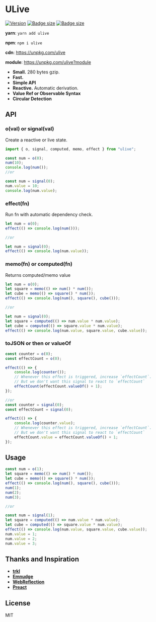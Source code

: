 # ULive

[![Version](https://img.shields.io/npm/v/ulive.svg?color=success&style=flat-square)](https://www.npmjs.com/package/ulive) [![Badge size](https://img.badgesize.io/https://unpkg.com/ulive?compression=brotli&label=brotli&style=flat-square)](https://unpkg.com/ulive) [![Badge size](https://img.badgesize.io/https://unpkg.com/ulive?compression=gzip&label=gzip&style=flat-square)](https://unpkg.com/ulive)

**yarn**: `yarn add ulive`

**npm**: `npm i ulive`

**cdn**: https://unpkg.com/ulive

**module**: https://unpkg.com/ulive?module

-   **Small.** 280 bytes gzip.
-   **Fast.**
-   **Simple API**
-   **Reactive.** Automatic derivation.
-   **Value Ref or Observable Syntax**
-   **Circular Detection**

## API

### o(val) or signal(val)

Create a reactive or live state.

```js
import { o, signal, computed, memo, effect } from "ulive";

const num = o(0);
num(10);
console.log(num());
//or

const num = signal(0);
num.value = 10;
console.log(num.value);
```

### effect(fn)

Run fn with automatic dependency check.

```js
let num = o(0);
effect(() => console.log(num()));

//or

let num = signal(0);
effect(() => console.log(num.value));
```

### memo(fn) or computed(fn)

Returns computed/memo value

```js
let num = o(0);
let square = memo(() => num() * num());
let cube = memo(() => square() * num());
effect(() => console.log(num(), square(), cube()));

//or

let num = signal(0);
let square = computed(() => num.value * num.value);
let cube = computed(() => square.value * num.value);
effect(() => console.log(num.value, square.value, cube.value));
```

### toJSON or then or valueOf

```js
const counter = o(0);
const effectCount = o(0);

effect(() => {
	console.log(counter());
	// Whenever this effect is triggered, increase `effectCount`.
	// But we don't want this signal to react to `effectCount`
	effectCount(effectCount.valueOf() + 1);
});

//or
const counter = signal(0);
const effectCount = signal(0);

effect(() => {
	console.log(counter.value);
	// Whenever this effect is triggered, increase `effectCount`.
	// But we don't want this signal to react to `effectCount`
	effectCount.value = effectCount.valueOf() + 1;
});
```

## Usage

```js
const num = o(1);
let square = memo(() => num() * num());
let cube = memo(() => square() * num());
effect(() => console.log(num(), square(), cube()));
num(1);
num(2);
num(3);

//or

const num = signal(1);
let square = computed(() => num.value * num.value);
let cube = computed(() => square.value * num.value);
effect(() => console.log(num.value, square.value, cube.value));
num.value = 1;
num.value = 2;
num.value = 3;
```

## Thanks and Inspiration

-   **[trkl](https://github.com/jbreckmckye/trkl)**
-   **[Emnudge](https://github.com/EmNudge)**
-   **[WebReflection](https://github.com/WebReflection/usignal)**
-   **[Preact](https://github.com/preactjs/signals)**
## License

MIT
